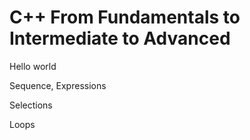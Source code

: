 # C++ From Fundamentals to Intermediate to Advanced 

Hello world

Sequence, Expressions

Selections

Loops

